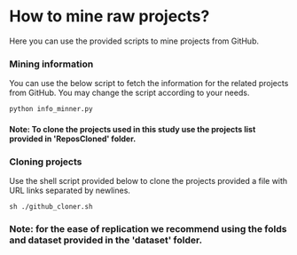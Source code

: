 # How to mine raw projects?

Here you can use the provided scripts to mine projects from GitHub.



### Mining information
You can use the below script to fetch the information for the related projects from GitHub. You may change the script according to your needs.

```python
python info_minner.py
```

#### Note: To clone the projects used in this study use the projects list provided in 'ReposCloned' folder.




### Cloning projects
Use the shell script provided below to clone the projects provided a file with URL links separated by newlines.

```shell
sh ./github_cloner.sh
```



### Note: for the ease of replication we recommend using the folds and dataset provided in the 'dataset' folder.
